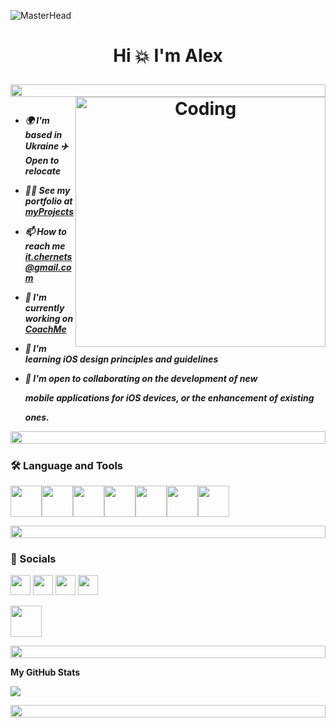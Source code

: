 ![MasterHead](https://kept.com.ua/image/22Hr/Purple_Blue_Colorful_Gaming_LinkedIn_Banner.png)
<h1 align="center">Hi 💥 I'm Alex

<p align="center">
<img src="https://i.imgur.com/dBaSKWF.gif" height="20" width="100%">
<img align="right" alt="Coding" width="400" src="https://media.tenor.com/rePDfDWO3XoAAAAd/hacking.gif">
<h5 align="left">
  
- 🌍  I'm based in Ukraine ✈️ Open to relocate 

- 👨‍💻 See my portfolio at [myProjects](http://github.com/OleksandrChernets?tab=repositories) 

- 📫 How to reach me [it.chernets@gmail.com](mailto:it.chernets@gmail.com)

- 🚀 I'm currently working on [CoachMe](http://github.com/OleksandrChernets/CoachMe)

- 🧠  I'm learning iOS design principles and guidelines

- 📂  I'm open to collaborating on the development of new 
  <p align="left"> mobile applications for iOS devices,
  or the enhancement of existing
  <p align="left"> ones.


<p align="center">
<img src="https://i.imgur.com/dBaSKWF.gif" height="20" width="100%">

### 🛠️ Language and Tools
  
<img height=50 
src="https://cdn.jsdelivr.net/gh/devicons/devicon/icons/swift/swift-original.svg"/><img height=50                                                                                       src="https://cdn.jsdelivr.net/gh/devicons/devicon/icons/xcode/xcode-original.svg"/><img height=50
src="https://cdn.jsdelivr.net/gh/devicons/devicon/icons/sourcetree/sourcetree-original.svg"/><img height=50
src="https://cdn.jsdelivr.net/gh/devicons/devicon/icons/gitlab/gitlab-original-wordmark.svg"/><img height=50  src="https://cdn.jsdelivr.net/gh/devicons/devicon/icons/canva/canva-original.svg"/><img height=50  src="https://cdn.jsdelivr.net/gh/devicons/devicon/icons/mysql/mysql-original.svg"/><img height=50 src="https://cdn.jsdelivr.net/gh/devicons/devicon/icons/firebase/firebase-plain.svg"/>


<p align="center">
<img src="https://i.imgur.com/dBaSKWF.gif" height="20" width="100%">
  
 ### 📱 Socials
 <p align="left"> 
 <a href="https://www.linkedin.com/in/OleksandrChernets" target="_blank" rel="noreferrer"><img src="https://raw.githubusercontent.com/danielcranney/readme-generator/main/public/icons/socials/linkedin.svg" width="32" height="32" /></a>
 <a href="https://www.twitter.com/Alexand53956160" target="_blank" rel="noreferrer"><img src="https://raw.githubusercontent.com/danielcranney/readme-generator/main/public/icons/socials/twitter.svg" width="32" height="32" /></a>
<a href="https://discord.com/users/San4upas#0209" target="_blank" rel="noreferrer"><img src="https://raw.githubusercontent.com/danielcranney/readme-generator/main/public/icons/socials/discord.svg" width="32" height="32" /></a> 
 <a href="https://www.facebook.com/profile.php?id=100009337021051" target="_blank" rel="noreferrer"><img src="https://raw.githubusercontent.com/danielcranney/readme-generator/main/public/icons/socials/facebook.svg" width="32" height="32" /></a> 
  
 
[<img height=50
src="https://img.shields.io/badge/-Telegram-red?color=grey&logo=telegram&logoColor=black"/>](https://t.me/alexandro_4e)

<p align="center">
<img src="https://i.imgur.com/dBaSKWF.gif" height="20" width="100%">

<b>My GitHub Stats</b>

<a href="http://www.github.com/OleksandrChernets"><img src="https://github-readme-streak-stats.herokuapp.com/?user=OleksandrChernets&stroke=ffffff&background=1c1917&ring=0891b2&fire=0891b2&currStreakNum=ffffff&currStreakLabel=0891b2&sideNums=ffffff&sideLabels=ffffff&dates=ffffff&hide_border=true" /></a>

<p align="center">
<img src="https://i.imgur.com/dBaSKWF.gif" height="20" width="100%">
